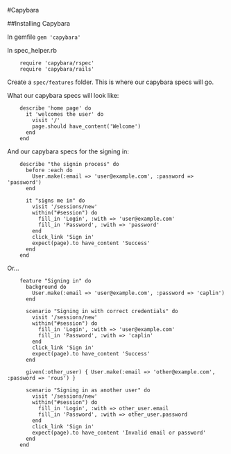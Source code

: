 #Capybara

##Installing Capybara

In gemfile `gem 'capybara'`  

In spec_helper.rb  

		require 'capybara/rspec'
		require 'capybara/rails'

Create a `spec/features` folder. This is where our capybara specs will go.  

What our capybara specs will look like:  

		describe 'home page' do
		  it 'welcomes the user' do
		    visit '/'
		    page.should have_content('Welcome')
		  end
		end

And our capybara specs for the signing in:  

		describe "the signin process" do
		  before :each do
		    User.make(:email => 'user@example.com', :password => 'password')
		  end

		  it "signs me in" do
		    visit '/sessions/new'
		    within("#session") do
		      fill_in 'Login', :with => 'user@example.com'
		      fill_in 'Password', :with => 'password'
		    end
		    click_link 'Sign in'
		    expect(page).to have_content 'Success'
		  end
		end

Or...  

		feature "Signing in" do
		  background do
		    User.make(:email => 'user@example.com', :password => 'caplin')
		  end

		  scenario "Signing in with correct credentials" do
		    visit '/sessions/new'
		    within("#session") do
		      fill_in 'Login', :with => 'user@example.com'
		      fill_in 'Password', :with => 'caplin'
		    end
		    click_link 'Sign in'
		    expect(page).to have_content 'Success'
		  end

		  given(:other_user) { User.make(:email => 'other@example.com', :password => 'rous') }

		  scenario "Signing in as another user" do
		    visit '/sessions/new'
		    within("#session") do
		      fill_in 'Login', :with => other_user.email
		      fill_in 'Password', :with => other_user.password
		    end
		    click_link 'Sign in'
		    expect(page).to have_content 'Invalid email or password'
		  end
		end

